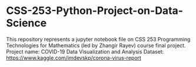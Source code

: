 # CSS-253-Python-Project-on-Data-Science

This repository represents a jupyter notebook file on CSS 253 Programming Technologies for Mathematics (led by Zhangir Rayev) course final project.
Project name: COVID-19 Data Visualization and Analysis
Dataset: https://www.kaggle.com/imdevskp/corona-virus-report
